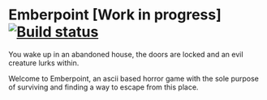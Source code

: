 # Emberpoint [Work in progress] [![Build status](https://ci.appveyor.com/api/projects/status/b9d774n1ygvdo9cc/branch/master?svg=true)](https://ci.appveyor.com/project/Venom0us/emberpoint/branch/master)


You wake up in an abandoned house, the doors are locked and an evil creature lurks within.

Welcome to Emberpoint, an ascii based horror game with the sole purpose of surviving and finding
a way to escape from this place.
